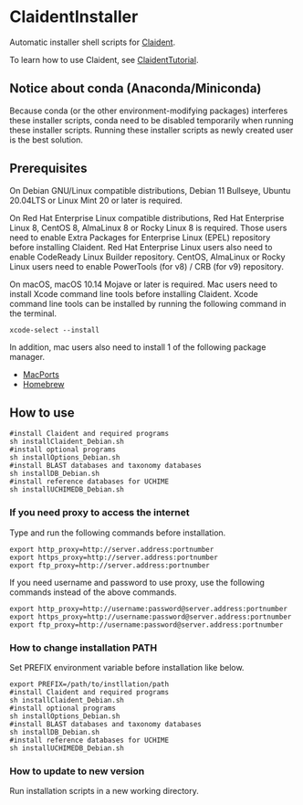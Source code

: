 # ClaidentInstaller

Automatic installer shell scripts for [Claident](https://github.com/astanabe/Claident).

To learn how to use Claident, see [ClaidentTutorial](https://github.com/astanabe/ClaidentTutorial).

## Notice about conda (Anaconda/Miniconda)

Because conda (or the other environment-modifying packages) interferes these installer scripts, conda need to be disabled temporarily when running these installer scripts.
Running these installer scripts as newly created user is the best solution.

## Prerequisites

On Debian GNU/Linux compatible distributions, Debian 11 Bullseye, Ubuntu 20.04LTS or Linux Mint 20 or later is required.

On Red Hat Enterprise Linux compatible distributions, Red Hat Enterprise Linux 8, CentOS 8, AlmaLinux 8 or Rocky Linux 8 is required.
Those users need to enable Extra Packages for Enterprise Linux (EPEL) repository before installing Claident.
Red Hat Enterprise Linux users also need to enable CodeReady Linux Builder repository.
CentOS, AlmaLinux or Rocky Linux users need to enable PowerTools (for v8) / CRB (for v9) repository.

On macOS, macOS 10.14 Mojave or later is required.
Mac users need to install Xcode command line tools before installing Claident.
Xcode command line tools can be installed by running the following command in the terminal.

```
xcode-select --install
```

In addition, mac users also need to install 1 of the following package manager.

- [MacPorts](https://www.macports.org/install.php)
- [Homebrew](https://brew.sh/)

## How to use

```
#install Claident and required programs
sh installClaident_Debian.sh
#install optional programs
sh installOptions_Debian.sh
#install BLAST databases and taxonomy databases
sh installDB_Debian.sh
#install reference databases for UCHIME
sh installUCHIMEDB_Debian.sh
```

### If you need proxy to access the internet

Type and run the following commands before installation.

```
export http_proxy=http://server.address:portnumber
export https_proxy=http://server.address:portnumber
export ftp_proxy=http://server.address:portnumber
```

If you need username and password to use proxy, use the following commands instead of the above commands.

```
export http_proxy=http://username:password@server.address:portnumber
export https_proxy=http://username:password@server.address:portnumber
export ftp_proxy=http://username:password@server.address:portnumber
```

### How to change installation PATH

Set PREFIX environment variable before installation like below.

```
export PREFIX=/path/to/instllation/path
#install Claident and required programs
sh installClaident_Debian.sh
#install optional programs
sh installOptions_Debian.sh
#install BLAST databases and taxonomy databases
sh installDB_Debian.sh
#install reference databases for UCHIME
sh installUCHIMEDB_Debian.sh
```

### How to update to new version

Run installation scripts in a new working directory.
